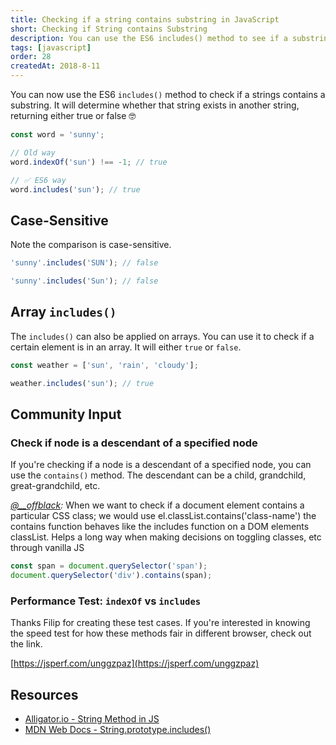 ```yaml
---
title: Checking if a string contains substring in JavaScript
short: Checking if String contains Substring
description: You can use the ES6 includes() method to see if a substring exists in another string.
tags: [javascript]
order: 28
createdAt: 2018-8-11
---
```


You can now use the ES6 `includes()` method to check if a strings contains a substring. It will determine whether that string exists in another string, returning either true or false 🤓

```javascript
const word = 'sunny';

// Old way
word.indexOf('sun') !== -1; // true

// ✅ ES6 way
word.includes('sun'); // true
```

## Case-Sensitive

Note the comparison is case-sensitive.

```javascript
'sunny'.includes('SUN'); // false

'sunny'.includes('Sun'); // false
```

## Array `includes()`

The `includes()` can also be applied on arrays. You can use it to check if a certain element is in an array. It will either `true` or `false`.

```javascript
const weather = ['sun', 'rain', 'cloudy'];

weather.includes('sun'); // true
```

## Community Input

### Check if node is a descendant of a specified node

If you're checking if a node is a descendant of a specified node, you can use the `contains()` method. The descendant can be a child, grandchild, great-grandchild, etc.

_[@\_\_offblack](https://www.instagram.com/__offblack/):_ When we want to check if a document element contains a particular CSS class; we would use el.classList.contains('class-name') the contains function behaves like the includes function on a DOM elements classList. Helps a long way when making decisions on toggling classes, etc through vanilla JS

```javascript
const span = document.querySelector('span');
document.querySelector('div').contains(span);
```

### Performance Test: `indexOf` vs `includes`

Thanks Filip for creating these test cases. If you're interested in knowing the speed test for how these methods fair in different browser, check out the link.

[https://jsperf.com/unggzpaz](https://jsperf.com/unggzpaz)

## Resources

- [Alligator.io - String Method in JS](https://alligator.io/js/includes-string-method/)
- [MDN Web Docs - String.prototype.includes()](https://developer.mozilla.org/en-US/docs/Web/JavaScript/Reference/Global_Objects/String/includes)
